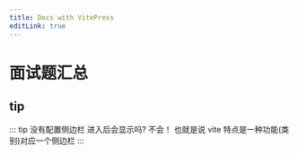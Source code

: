 ```yaml
---
title: Docs with VitePress
editLink: true
---
```


# 面试题汇总

## tip

::: tip
没有配置侧边栏 进入后会显示吗?
不会！
也就是说 vite 特点是一种功能(类别)对应一个侧边栏
:::
